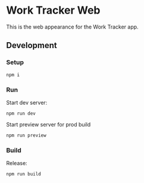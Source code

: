 # Work Tracker Web

This is the web appearance for the Work Tracker app.

## Development

### Setup

```shell
npm i
```

### Run

Start dev server:

```shell
npm run dev
```

Start preview server for prod build

```shell
npm run preview
```

### Build

Release:

```shell
npm run build
```
